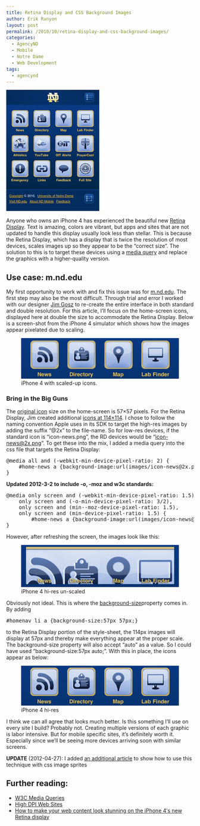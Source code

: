 ```yaml
---
title: Retina Display and CSS Background Images
author: Erik Runyon
layout: post
permalink: /2010/10/retina-display-and-css-background-images/
categories:
  - AgencyND
  - Mobile
  - Notre Dame
  - Web Development
tags:
  - agencynd
---
```

<img class="alignright" src="/images/2010/mdotnd-ip-small.png" alt="m.nd.edu" />

Anyone who owns an iPhone 4 has experienced the beautiful new [Retina Display][2]. Text is amazing, colors are vibrant, but apps and sites that are not updated to handle this display usually look less than stellar. This is because the Retina Display, which has a display that is twice the resolution of most devices, scales images up so they appear to be the “correct size”. The solution to this is to target these devices using a [media query][3] and replace the graphics with a higher-quality version.<!--more-->

## Use case: m.nd.edu

My first opportunity to work with and fix this issue was for [m.nd.edu][1]. The first step may also be the most difficult. Through trial and error I worked with our designer [Jim Gosz][4] to re-create the entire interface in both standard and double resolution. For this article, I’ll focus on the home-screen icons, displayed here at double the size to accommodate the Retina Display. Below is a screen-shot from the iPhone 4 simulator which shows how the images appear pixelated due to scaling.

<figure>
  <a href="/images/2010/mdotnd-ip4-before.png"><img src="/images/2010/mdotnd-ip4-before-preview.png" alt="iPhone 4 before" /></a>
  <figcaption>iPhone 4 with scaled-up icons.</figcaption>
</figure>

### Bring in the Big Guns

The [original icon][6] size on the home-screen is 57×57 pixels. For the Retina Display, Jim created additional [icons at 114×114][7]. I chose to follow the naming convention Apple uses in its SDK to target the high-res images by adding the suffix “@2x” to the file-name. So for low-res devices, if the standard icon is “icon-news.png”, the RD devices would be “icon-news@2x.png”. To get these into the mix, I added a media query into the css file that targets the Retina Display:

<pre>@media all and (-webkit-min-device-pixel-ratio: 2) {
    #home-news a {background-image:url(images/icon-news@2x.png);}
}</pre>

**Updated 2012-3-2 to include -o, -moz and w3c standards:**

<pre>@media only screen and (-webkit-min-device-pixel-ratio: 1.5),
	only screen and (-o-min-device-pixel-ratio: 3/2),
	only screen and (min--moz-device-pixel-ratio: 1.5),
	only screen and (min-device-pixel-ratio: 1.5) {
		#home-news a {background-image:url(images/icon-news@2x.png);}
}</pre>

However, after refreshing the screen, the images look like this:

<figure><a href="/images/2010/mdotnd-ip4-unscaled.png"><img src="/images/2010/mdotnd-ip4-unscaled-preview.png" alt="iPhone 4 unscaled" /></a>
<figcaption>iPhone 4 hi-res un-scaled</figcaption></figure>

Obviously not ideal. This is where the [background-size][9]property comes in. By adding

<pre>#homenav li a {background-size:57px 57px;}</pre>

to the Retina Display portion of the style-sheet, the 114px images will display at 57px and thereby make everything appear at the proper scale. The background-size property will also accept “auto” as a value. So I could have used “background-size:57px auto;”. With this in place, the icons appear as below:

<figure><a href="/images/2010/mdotnd-ip4-scaled.png"><img src="/images/2010/mdotnd-ip4-scaled-preview.png" alt="iPhone 4 scaled" /></a>
<figcaption>iPhone 4 hi-res</figcaption></figure>

I think we can all agree that looks much better. Is this something I’ll use on every site I build? Probably not. Creating multiple versions of each graphic is labor intensive. But for mobile specific sites, it’s definitely worth it. Especially since we’ll be seeing more devices arriving soon with similar screens.

**UPDATE** (2012-04-27): I added [an additional article][11] to show how to use this technique with css image sprites

## Further reading:

* <a href="http://www.w3.org/TR/css3-mediaqueries/">W3C Media Queries</a>
* <a href="http://webkit.org/blog/55/high-dpi-web-sites/">High DPI Web Sites</a>
* <a href="http://aralbalkan.com/3331">How to make your web content look stunning on the iPhone 4′s new Retina display</a>

 [1]: http://m.nd.edu
 [2]: http://www.apple.com/iphone/features/retina-display.html
 [3]: http://www.w3.org/TR/css3-mediaqueries/
 [4]: http://www.humanradiator.com/
 [5]: /images/2010/mdotnd-ip4-before.png
 [6]: http://m.nd.edu/webkit/css/images/icon-news.png
 [7]: http://m.nd.edu/webkit/css/images/icon-news@2x.png
 [8]: /images/2010/mdotnd-ip4-unscaled.png
 [9]: http://www.w3.org/TR/css3-background/#the-background-size
 [10]: /images/2010/mdotnd-ip4-scaled.png
 [11]: /2012/04/hi-res-retina-display-css-sprites/